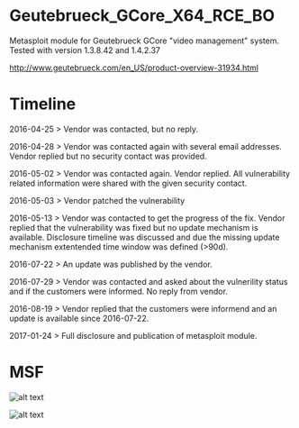 # Geutebrueck_GCore_X64_RCE_BO
Metasploit module for Geutebrueck GCore "video management" system. Tested with version 1.3.8.42 and 1.4.2.37

http://www.geutebrueck.com/en_US/product-overview-31934.html

Timeline
=========
2016-04-25 > Vendor was contacted, but no reply.

2016-04-28 > Vendor was contacted again with several email addresses. Vendor replied but no security contact was provided.

2016-05-02 > Vendor was contacted again. Vendor replied. All vulnerability related information were shared with the given security contact.

2016-05-03 > Vendor patched the vulnerability

2016-05-13 > Vendor was contacted to get the progress of the fix. Vendor replied that the vulnerability was fixed but no update mechanism is available. Disclosure timeline was discussed and due the missing update mechanism extentended time window was defined (>90d).

2016-07-22 > An update was published by the vendor.

2016-07-29 > Vendor was contacted and asked about the vulnerility status and if the customers were informed. No reply from vendor.

2016-08-19 > Vendor replied that the customers were informend and an update is available since 2016-07-22.

2017-01-24 > Full disclosure and publication of metasploit module.


MSF
===
![alt text](https://github.com/m4p0/Geutebrueck_GCore_X64_RCE_BO/raw/master/src/images/MSF_Targets.png "Targets")

![alt text](https://github.com/m4p0/Geutebrueck_GCore_X64_RCE_BO/raw/master/src/images/MSF_ShowOptions.png "Show Options")
